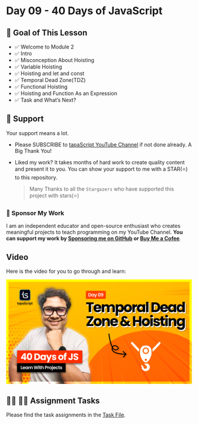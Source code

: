 # Day 09 - 40 Days of JavaScript

## **🎯 Goal of This Lesson**

- ✅ Welcome to Module 2
- ✅ Intro
- ✅ Misconception About Hoisting
- ✅ Variable Hoisting
- ✅ Hoisting and let and const
- ✅ Temporal Dead Zone(TDZ)
- ✅ Functional Hoisting
- ✅ Hoisting and Function As an Expression
- ✅ Task and What’s Next?

## 🫶 Support
Your support means a lot.

- Please SUBSCRIBE to [tapaScript YouTube Channel](https://youtube.com/tapasadhikary) if not done already. A Big Thank You!
- Liked my work? It takes months of hard work to create quality content and present it to you. You can show your support to me with a STAR(⭐) to this repository.

    > Many Thanks to all the `Stargazers` who have supported this project with stars(⭐)

### 🤝 Sponsor My Work
I am an independent educator and open-source enthusiast who creates meaningful projects to teach programming on my YouTube Channel. **You can support my work by [Sponsoring me on GitHub](https://github.com/sponsors/atapas) or [Buy Me a Cofee](https://buymeacoffee.com/tapasadhikary)**.

## Video
Here is the video for you to go through and learn:

[![day-09](./banner.png)](https://youtu.be/OqMxh1QdYEg "Video")

## **👩‍💻 🧑‍💻 Assignment Tasks**

Please find the task assignments in the [Task File](./task.md).
